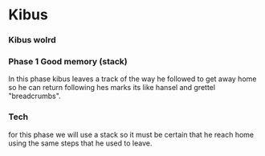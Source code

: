 Kibus
=====

### Kibus wolrd

### Phase 1 Good memory (stack)
In this phase kibus leaves a track of the way he followed to get away home so he can return following hes marks its like hansel and grettel "breadcrumbs".

### Tech
for this phase we will use a stack so it must be certain that he reach home using the same steps that he used to leave.
